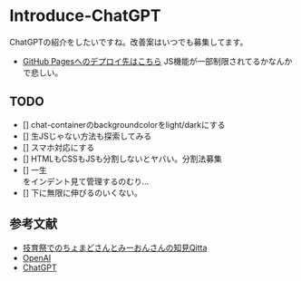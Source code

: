 # Introduce-ChatGPT

ChatGPTの紹介をしたいですね。改善案はいつでも募集してます。

- [GitHub Pagesへのデプロイ先はこちら](https://daku-on.github.io/introduce-ChatGPT/)
JS機能が一部制限されてるかなんかで悲しい。

## TODO

- [] chat-containerのbackgroundcolorをlight/darkにする
- [] 生JSじゃない方法も探索してみる
- [] スマホ対応にする
- [] HTMLもCSSもJSも分割しないとヤバい。分割法募集
- [] 一生<div></div>をインデント見て管理するのむり...
- [] 下に無限に伸びるのいくない。

## 参考文献

- [技育祭でのちょまどさんとみーおんさんの知見Qitta](https://qiita.com/chomado/items/a64d6c0ddd19718ed0ce)
- [OpenAI](https://openai.com/)
- [ChatGPT](https://chat.openai.com)